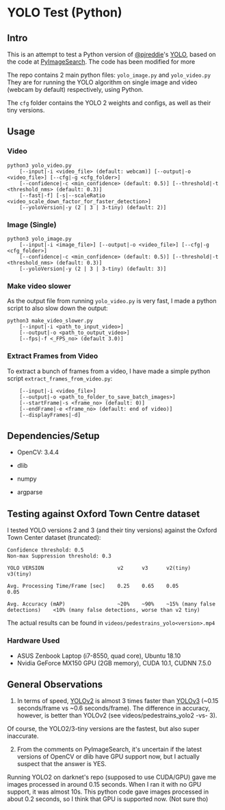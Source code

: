 # YOLO Test (Python)

## Intro

This is an attempt to test a Python version of [@pjreddie](https://github.com/pjreddie/)'s [YOLO](https://pjreddie.com/darknet/yolo/), based on the code at [PyImageSearch](https://www.pyimagesearch.com/2018/11/12/yolo-object-detection-with-opencv). The code has been modified for more

The repo contains 2 main python files: `yolo_image.py` and `yolo_video.py`
They are for running the YOLO algorithm on single image and video (webcam by default) respectively, using Python.

The `cfg` folder contains the YOLO 2 weights and configs, as well as their tiny versions.

## Usage

### Video

```
python3 yolo_video.py
	[--input|-i <video_file> (default: webcam)] [--output|-o <video_file>] [--cfg|-g <cfg_folder>]
	[--confidence|-c <min_confidence> (default: 0.5)] [--threshold|-t <threshold_nms> (default: 0.3)]
	[--fast|-f] [-s|--scaleRatio <video_scale_down_factor_for_faster_detection>]
	[--yoloVersion|-y (2 | 3 | 3-tiny) (default: 2)]
```

### Image (Single)

```
python3 yolo_image.py
	[--input|-i <image_file>] [--output|-o <video_file>] [--cfg|-g <cfg_folder>]
	[--confidence|-c <min_confidence> (default: 0.5)] [--threshold|-t <threshold_nms> (default: 0.3)]
	[--yoloVersion|-y (2 | 3 | 3-tiny) (default: 3)]
```

### Make video slower
As the output file from running `yolo_video.py` is very fast, I made a python script to also slow down the output:

```
python3 make_video_slower.py
	[--input|-i <path_to_input_video>]
	[--output|-o <path_to_output_video>]
	[--fps|-f <_FPS_no> (default 3.0)]
```

### Extract Frames from Video
To extract a bunch of frames from a video, I have made a simple python script `extract_frames_from_video.py`:

```python3 extract_frames_from_video.py
	[--input|-i <video_file>]
	[--output|-o <path_to_folder_to_save_batch_images>]
	[--startFrame|-s <frame_no> (default: 0)]
	[--endFrame|-e <frame_no> (default: end of video)]
	[--displayFrames|-d]
```

## Dependencies/Setup
- OpenCV: 3.4.4

- dlib

- numpy

- argparse


## Testing against Oxford Town Centre dataset
I tested YOLO versions 2 and 3 (and their tiny versions) against the Oxford Town Center dataset (truncated):

```
Confidence threshold: 0.5
Non-max Suppression threshold: 0.3

YOLO VERSION						v2		v3		v2(tiny)						v3(tiny)

Avg. Processing Time/Frame [sec]	0.25	0.65	0.05							0.05

Avg. Accuracy (mAP)					~20%	~90%	~15% (many false detections)	<10% (many false detections, worse than v2 tiny)
```

The actual results can be found in `videos/pedestrains_yolo<version>.mp4`

### Hardware Used
- ASUS Zenbook Laptop (i7-8550, quad core), Ubuntu 18.10
- Nvidia GeForce MX150 GPU (2GB memory), CUDA 10.1, CUDNN 7.5.0


## General Observations
1) In terms of speed, [YOLOv2](https://pjreddie.com/darknet/yolov2/) is almost 3 times faster than [YOLOv3](https://pjreddie.com/darknet/yolo/) (~0.15 seconds/frame vs ~0.6 seconds/frame). The difference in accuracy, however, is better than YOLOv2 (see videos/pedestrains_yolo2 -vs- 3).

Of course, the YOLO2/3-tiny versions are the fastest, but also super inaccurate.

2) From the comments on PyImageSearch, it's uncertain if the latest versions of OpenCV or dlib have GPU support now, but I actually suspect that the answer is YES.

Running YOLO2 on darknet's repo (supposed to use CUDA/GPU) gave me images processed in around 0.15 seconds. When I ran it with no GPU support, it was almost 10s. This python code gave images processed in about 0.2 seconds, so I think that GPU is supported now. (Not sure tho)
